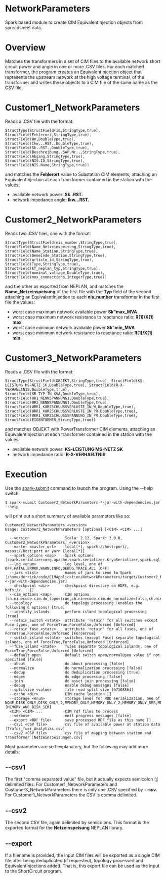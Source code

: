 NetworkParameters
======

Spark based module to create CIM EquivalentInjection objects from spreadsheet data.

# Overview

Matches the transformers in a set of CIM files to the
available network short circuit power and angle in one or more .CSV files.
For each matched transformer, the program creates an
[EquivalentInjection](https://derrickoswald.github.io/CIMSpark/doc/scaladocs/ch/ninecode/model/EquivalentInjection.html)
object that represents the upstream network at the high voltage terminal,
of the transformer and writes these objects to a
CIM file of the same name as the CSV file.

# Customer1_NetworkParameters

Reads a .CSV file with the format:
```
StructType(StructField(id,StringType,true), StructField(Fehlerort,StringType,true), StructField(Un,DoubleType,true), StructField(Ikw...RST.,DoubleType,true), StructField(Sk..RST.,DoubleType,true), StructField(Beschreibung..SAP.Nr..,StringType,true), StructField(Abgang,StringType,true), StructField(NIS.ID,StringType,true), StructField(NIS.Name,StringType,true))
```
and matches the **Fehlerort** value to Substation CIM elements,
attaching an EquivalentInjection at each transformer contained in the station with the values:

- available network power: **Sk..RST.**
- network impedance angle: **Ikw...RST.**

# Customer2_NetworkParameters

Reads two .CSV files, one with the format:
```
StructType(StructField(nis_number,StringType,true), StructField(Name_Netzeinspeisung,StringType,true), StructField(Name_Station,StringType,true), StructField(Gemeinde_Station,StringType,true), StructField(article_id,StringType,true), StructField(Type,StringType,true), StructField(kf_neplan_typ,StringType,true), StructField(nominal_voltage,DoubleType,true), StructField(max_connections,IntegerType,true))
```
and the other as exported from NEPLAN, and matches the **Name_Netzeinspeisung** of the first
file with the **Typ** field of the second attaching an EquivalentInjection to each
**nis_number** transformer in the first file the values:

- worst case maximum network available power **Sk"max_MVA**
- worst case maximum network resistance to reactance ratio: **R(1)/X(1) max**
- worst case minimum network available power **Sk"min_MVA**
- worst case minimum network resistance to reactance ratio: **R(1)/X(1) min**

# Customer3_NetworkParameters

Reads a .CSV file with the format:
```
StructType(StructField(OBJEKT,StringType,true), StructField(KS-LEISTUNG MS-NETZ SK,DoubleType,true), StructField(R-X-VERHAELTNIS,DoubleType,true), StructField(SR_TYP_IN_KVA,DoubleType,true), StructField(UR1_NENNSPANNUNG1,DoubleType,true), StructField(UR2_NENNSPANNUNG1,DoubleType,true), StructField(URR1_KURZSCHLUSSVERLUSTE_IN_W,DoubleType,true), StructField(URR1_KURZSCHLUSSVERLUSTE_IN_PR,DoubleType,true), StructField(UKR1_KURZSCHLUSSSPANNUNG_IN_PR,DoubleType,true), StructField(EIGENTUEMER,StringType,true))
```

and matches OBJEKT with PowerTransformer CIM elements,
attaching an EquivalentInjection at each transformer contained in the station with the values:

- available network power: **KS-LEISTUNG MS-NETZ SK**
- network impedance ratio: **R-X-VERHAELTNIS**

# Execution

Use the
[spark-submit](http://spark.apache.org/docs/latest/submitting-applications.html#launching-applications-with-spark-submit)
command to launch the program. Using the --help switch:
```
$ spark-submit Customer2_NetworkParameters-*-jar-with-dependencies.jar --help
```
will print out a short summary of available parameters like so:
```
Customer2_NetworkParameters <version>
Usage: Customer2_NetworkParameters [options] [<CIM> <CIM> ...]

  --version                Scala: 2.12, Spark: 3.0.0, Customer2_NetworkParameters: <version>
  --master <master_url>    local[*], spark://host:port/, mesos://host:port or yarn [local[*]]
  --spark_options <map>    Spark options [spark.serializer=org.apache.spark.serializer.KryoSerializer,spark.sql.catalog.casscatalog=com.datastax.spark.connector.datasource.CassandraCatalog,spark.kryo.registrator=ch.ninecode.cim.CIMRegistrator,spark.graphx.pregel.checkpointInterval=8,spark.ui.showConsoleProgress=false,spark.sql.debug.maxToStringFields=250]
  --log <enum>             log level, one of OFF,FATAL,ERROR,WARN,INFO,DEBUG,TRACE,ALL [OFF]
  --jars <list>            names of jars to send to Spark [/home/derrick/code/CIMApplication/NetworkParameters/target/Customer2_NetworkParameters-<-jar-with-dependencies.jar]
  --checkpoint <dir>       checkpoint directory on HDFS, e.g. hdfs://... []
  --cim_options <map>      CIM options [ch.ninecode.cim.do_topo=true,ch.ninecode.cim.do_normalize=false,ch.ninecode.cim.do_join=false,ch.ninecode.cim.default_switch_open_state=false,ch.ninecode.cim.do_deduplication=true,path=,ch.ninecode.cim.debug=false,ch.ninecode.cim.split_maxsize=67108864,ch.ninecode.cim.force_retain_fuses=ForceTrue,ch.ninecode.cim.force_switch_separate_islands=Unforced,ch.ninecode.cim.do_topo_islands=true,ch.ninecode.cim.force_fuse_separate_islands=Unforced,ch.ninecode.cim.force_retain_switches=Unforced,ch.ninecode.cim.make_edges=false,StorageLevel=MEMORY_AND_DISK_SER,ch.ninecode.cim.cache=,ch.ninecode.cim.do_about=false]
  --topology               do topology processing (enables the following 6 options) [true]
  --identify_islands       perform island topological processing [true]
  --retain_switch <state>  attribute 'retain' for all switches except Fuse types, one of ForceTrue,ForceFalse,Unforced [Unforced]
  --retain_fuse <state>    attribute 'retain' for all fuses, one of ForceTrue,ForceFalse,Unforced [ForceTrue]
  --switch_island <state>  switches (except Fuse) separate topological islands, one of ForceTrue,ForceFalse,Unforced [Unforced]
  --fuse_island <state>    fuses separate topological islands, one of ForceTrue,ForceFalse,Unforced [Unforced]
  --default_open           default switch open/normalOpen value if not specified [false]
  --about                  do about processing [false]
  --normalize              do normalization processing [false]
  --dedup                  do deduplication processing [true]
  --edges                  do edge processing [false]
  --join                   do asset join processing [false]
  --debug                  enable debug messages [false]
  --splitsize <value>      file read split size [67108864]
  --cache <dir>            CIM cache location []
  --storage <enum>         storage level for RDD serialization, one of NONE,DISK_ONLY,DISK_ONLY_2,MEMORY_ONLY,MEMORY_ONLY_2,MEMORY_ONLY_SER,MEMORY_ONLY_SER_2,MEMORY_AND_DISK,MEMORY_AND_DISK_2,MEMORY_AND_DISK_SER,MEMORY_AND_DISK_SER_2,OFF_HEAP [MEMORY_AND_DISK_SER]
  <CIM> <CIM> ...          CIM rdf files to process
  --verbose                emit progress messages [false]
  --export <RDF file>      save processed RDF file as this name []
  --csv1 <CSV file>        csv file of available power at station data [Trafos_fuer_Analytiks.csv]
  --csv2 <CSV file>        csv file of mapping between station and transformer [Netzeinspeisungen.csv]
```
Most parameters are self explanatory, but the following may add more details:

## --csv1

The first "comma separated value" file, but it actually expects semicolon (;) delimited files.
For Customer1_NetworkParameters and Customer3_NetworkParameters there is only one .CSV
specified by **--csv**. For Customer1_NetworkParameters the CSV is comma delimited.

## --csv2

The second CSV file, again delimited by semicolons.
This format is the exported format for the **Netzeinspeisung** NEPLAN library.

## --export

If a filename is provided, the input CIM files will be exported as a single CIM
file after being deduplicated (if requested), topology processed and EquivalentInjections added.
That is, this export file can be used as the input to the ShortCircuit program.

 
